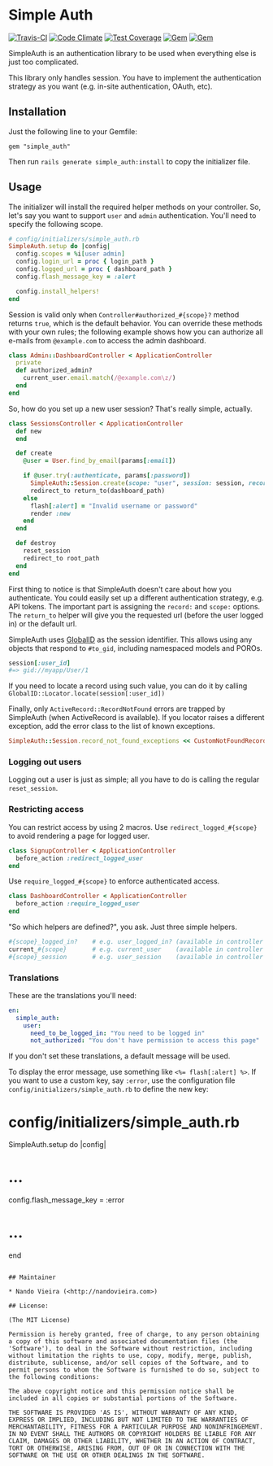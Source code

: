 # Simple Auth

[![Travis-CI](https://travis-ci.org/fnando/simple_auth.svg)](https://travis-ci.org/fnando/simple_auth)
[![Code Climate](https://codeclimate.com/github/fnando/simple_auth/badges/gpa.svg)](https://codeclimate.com/github/fnando/simple_auth)
[![Test Coverage](https://codeclimate.com/github/fnando/simple_auth/badges/coverage.svg)](https://codeclimate.com/github/fnando/simple_auth/coverage)
[![Gem](https://img.shields.io/gem/v/simple_auth.svg)](https://rubygems.org/gems/simple_auth)
[![Gem](https://img.shields.io/gem/dt/simple_auth.svg)](https://rubygems.org/gems/simple_auth)

SimpleAuth is an authentication library to be used when everything else is just
too complicated.

This library only handles session. You have to implement the authentication
strategy as you want (e.g. in-site authentication, OAuth, etc).

## Installation

Just the following line to your Gemfile:

    gem "simple_auth"

Then run `rails generate simple_auth:install` to copy the initializer file.

## Usage

The initializer will install the required helper methods on your controller. So,
let's say you want to support `user` and `admin` authentication. You'll need to
specify the following scope.

```ruby
# config/initializers/simple_auth.rb
SimpleAuth.setup do |config|
  config.scopes = %i[user admin]
  config.login_url = proc { login_path }
  config.logged_url = proc { dashboard_path }
  config.flash_message_key = :alert

  config.install_helpers!
end
```

Session is valid only when `Controller#authorized_#{scope}?` method returns
`true`, which is the default behavior. You can override these methods with your
own rules; the following example shows how you can authorize all e-mails from
`@example.com` to access the admin dashboard.

```ruby
class Admin::DashboardController < ApplicationController
  private
  def authorized_admin?
    current_user.email.match(/@example.com\z/)
  end
end
```

So, how do you set up a new user session? That's really simple, actually.

```ruby
class SessionsController < ApplicationController
  def new
  end

  def create
    @user = User.find_by_email(params[:email])

    if @user.try(:authenticate, params[:password])
      SimpleAuth::Session.create(scope: "user", session: session, record: @user)
      redirect_to return_to(dashboard_path)
    else
      flash[:alert] = "Invalid username or password"
      render :new
    end
  end

  def destroy
    reset_session
    redirect_to root_path
  end
end
```

First thing to notice is that SimpleAuth doesn't care about how you
authenticate. You could easily set up a different authentication strategy, e.g.
API tokens. The important part is assigning the `record:` and `scope:` options.
The `return_to` helper will give you the requested url (before the user logged
in) or the default url.

SimpleAuth uses [GlobalID](https://github.com/rails/globalid) as the session
identifier. This allows using any objects that respond to `#to_gid`, including
namespaced models and POROs.

```ruby
session[:user_id]
#=> gid://myapp/User/1
```

If you need to locate a record using such value, you can do it by calling
`GlobalID::Locator.locate(session[:user_id])`

Finally, only `ActiveRecord::RecordNotFound` errors are trapped by SimpleAuth
(when ActiveRecord is available). If you locator raises a different exception,
add the error class to the list of known exceptions.

```ruby
SimpleAuth::Session.record_not_found_exceptions << CustomNotFoundRecordError
```

### Logging out users

Logging out a user is just as simple; all you have to do is calling the regular
`reset_session`.

### Restricting access

You can restrict access by using 2 macros. Use `redirect_logged_#{scope}` to
avoid rendering a page for logged user.

```ruby
class SignupController < ApplicationController
  before_action :redirect_logged_user
end
```

Use `require_logged_#{scope}` to enforce authenticated access.

```ruby
class DashboardController < ApplicationController
  before_action :require_logged_user
end
```

"So which helpers are defined?", you ask. Just three simple helpers.

```ruby
#{scope}_logged_in?    # e.g. user_logged_in? (available in controller & views)
current_#{scope}       # e.g. current_user    (available in controller & views)
#{scope}_session       # e.g. user_session    (available in controller & views)
```

### Translations

These are the translations you'll need:

```yaml
en:
  simple_auth:
    user:
      need_to_be_logged_in: "You need to be logged in"
      not_authorized: "You don't have permission to access this page"
```

If you don't set these translations, a default message will be used.

To display the error message, use something like `<%= flash[:alert] %>`. If you
want to use a custom key, say `:error`, use the configuration file
`config/initializers/simple_auth.rb` to define the new key:

# config/initializers/simple_auth.rb
SimpleAuth.setup do |config|
  # ...

  config.flash_message_key = :error

  # ...
end
```

## Maintainer

* Nando Vieira (<http://nandovieira.com>)

## License:

(The MIT License)

Permission is hereby granted, free of charge, to any person obtaining
a copy of this software and associated documentation files (the
'Software'), to deal in the Software without restriction, including
without limitation the rights to use, copy, modify, merge, publish,
distribute, sublicense, and/or sell copies of the Software, and to
permit persons to whom the Software is furnished to do so, subject to
the following conditions:

The above copyright notice and this permission notice shall be
included in all copies or substantial portions of the Software.

THE SOFTWARE IS PROVIDED 'AS IS', WITHOUT WARRANTY OF ANY KIND,
EXPRESS OR IMPLIED, INCLUDING BUT NOT LIMITED TO THE WARRANTIES OF
MERCHANTABILITY, FITNESS FOR A PARTICULAR PURPOSE AND NONINFRINGEMENT.
IN NO EVENT SHALL THE AUTHORS OR COPYRIGHT HOLDERS BE LIABLE FOR ANY
CLAIM, DAMAGES OR OTHER LIABILITY, WHETHER IN AN ACTION OF CONTRACT,
TORT OR OTHERWISE, ARISING FROM, OUT OF OR IN CONNECTION WITH THE
SOFTWARE OR THE USE OR OTHER DEALINGS IN THE SOFTWARE.
